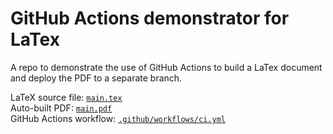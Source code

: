 # GitHub Actions demonstrator for LaTex

A repo to demonstrate the use of GitHub Actions to build a LaTex document and deploy the PDF to a separate branch.

LaTeX source file: [`main.tex`](main.tex)  
Auto-built PDF: [`main.pdf`](https://github.com/sloede/github-actions-latex-demo/blob/build-latex/main.pdf)  
GitHub Actions workflow: [`.github/workflows/ci.yml`](.github/workflows/ci.yml)
